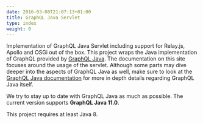 ```yaml
---
date: 2016-03-08T21:07:13+01:00
title: GraphQL Java Servlet
type: index
weight: 0
---
```


Implementation of GraphQL Java Servlet including support for Relay.js, Apollo and OSGi out of the box.
This project wraps the Java implementation of GraphQL provided by [GraphQL Java](https://www.graphql-java.com).
The documentation on this site focuses around the usage of the servlet. Although some parts may dive deeper
into the aspects of GraphQL Java as well, make sure to look at the 
[GraphQL Java documentation](https://www.graphql-java.com/documentation/latest/) for more in depth details
regarding GraphQL Java itself. 

We try to stay up to date with GraphQL Java as much as possible. The current version supports **GraphQL Java 11.0**.
 
This project requires at least Java 8.
